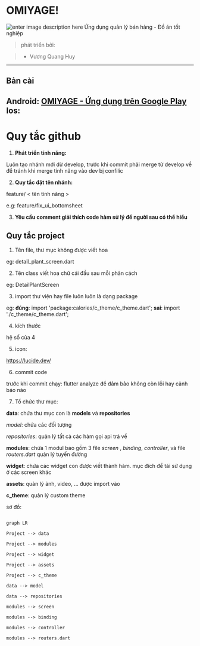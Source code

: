 

# OMIYAGE!
![enter image description here](https://i.imgur.com/ZRfFe9C.png)
Ứng dụng quản lý bán hàng - Đồ án tốt nghiệp

> phát triển bởi:

>  - Vương Quang Huy

  ---
  ## Bản cài
  Android: [OMIYAGE - Ứng dụng trên Google Play](https://play.google.com/store/apps/details?id=com.vqh2602.qlbh.quan_ly_ban_hang)
  Ios:
  ---

# Quy tắc github

  

1.  **Phát triển tính năng:**

Luôn tạo nhánh mới dừ develop, trước khi commit phải merge từ develop về để tránh khi merge tính năng vào dev bị confilic

2.  **Quy tắc đặt tên nhánh:**

feature/ < tên tính năng >

e.g: feature/fix_ui_bottomsheet

3.  **Yêu cầu comment giải thích code hàm sử lý để người sau có thể hiểu**

  

## Quy tắc project

  

1. Tên file, thư mục không được viết hoa

eg: detail_plant_screen.dart

2. Tên class viết hoa chữ cái đầu sau mỗi phân cách

eg: DetailPlantScreen

3. import thư viện hay file luôn luôn là dạng package

eg: **đúng**: import 'package:calories/c_theme/c_theme.dart'; **sai**: import './c_theme/c_theme.dart';

4. kích thước

hệ số của 4

5. icon:

https://lucide.dev/

6. commit code

trước khi commit chạy: flutter analyze để đảm bảo không còn lỗi hay cảnh báo nào

7. Tổ chức thư mục:

**data**: chứa thư mục con là **models** và **repositories**

*model*: chứa các đối tượng

*repositories*: quản lý tất cả các hàm gọi api trả về

**modules**: chứa 1 modul bao gồm 3 file *screen* , *binding*, *controller*, và file *routers.dart* quản lý tuyến đường

**widget**: chứa các widget con được viết thành hàm. mục đích để tái sử dụng ở các screen khác

**assets**: quản lý ảnh, video, ... được import vào

**c_theme**: quản lý custom theme

sơ đồ:

```mermaid

graph LR

Project --> data

Project --> modules

Project --> widget

Project --> assets

Project --> c_theme

data --> model

data --> repositories

modules --> screen

modules --> binding

modules --> controller

modules --> routers.dart

```